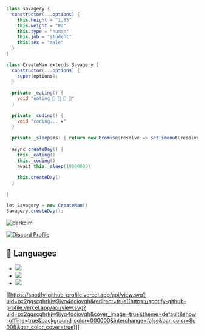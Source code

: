 ```cs
class savagery {
  constructor(...options) {
    this.height = "1.85"
    this.weight = "82"
    this.type = "human"
    this.job = "student"
    this.sex = "male"
  }
}

class CreateMan extends Savagery {
  constructor(...options) {
    super(options);
  }
  
  private _eating() {
    void "eating 🍔 🍟 🍗 🥤"
  }
  
  private _coding() {
    void "coding... ❤️"
  }
  
  private _sleep(ms) { return new Promise(resolve => setTimeout(resolve, ms)) }
  
  async createDay() {
    this._eating()
    this._coding()
    await this._sleep(18000000)
    
    this.createDay()
  }
  
}

let Savagery = new CreateMan()
Savagery.createDay();
```
<img src="https://komarev.com/ghpvc/?username=darkcim&label=Ziyaretçi%20Sayısı&color=552b75" alt="darkcim" />

[![Discord Profile](https://lanyard-profile-readme.vercel.app/api/1192164534396407898)](https://discord.com/users/1192164534396407898)


## 🔧 Languages
- ![](https://img.shields.io/badge/Code-JavaScript-black?style=flat-square&logo=javascript&logoColor=brightgreen)
- ![](https://img.shields.io/badge/Code-Java-black?style=flat-square&logo=java&logoColor=white)
- ![](https://img.shields.io/badge/Tools-MongoDB-black?style=flat-square&logo=mongodb&logoColor=cyan)

[[https://spotify-github-profile.vercel.app/api/view.svg?uid=px2ggscghrkjw9jyq4dciovqh&redirect=true][https://spotify-github-profile.vercel.app/api/view.svg?uid=px2ggscghrkjw9jyq4dciovqh&cover_image=true&theme=default&show_offline=true&background_color=000000&interchange=false&bar_color=8c00ff&bar_color_cover=true)]]
